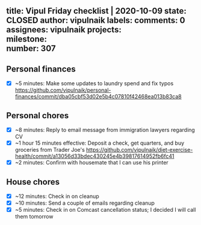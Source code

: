 title:	Vipul Friday checklist | 2020-10-09
state:	CLOSED
author:	vipulnaik
labels:	
comments:	0
assignees:	vipulnaik
projects:	
milestone:	
number:	307
--
## Personal finances

- [x] ~5 minutes: Make some updates to laundry spend and fix typos https://github.com/vipulnaik/personal-finances/commit/dba05cbf53d02e5b4c07810f42468ea013b83ca8

## Personal chores

- [x] ~8 minutes: Reply to email message from immigration lawyers regarding CV
- [x] ~1 hour 15 minutes effective: Deposit a check, get quarters, and buy groceries from Trader Joe's https://github.com/vipulnaik/diet-exercise-health/commit/a13056d33bdec430245e4b39817614952fb6fc41
- [x] ~2 minutes: Confirm with housemate that I can use his printer

## House chores

- [x] ~12 minutes: Check in on cleanup
- [x] ~10 minutes: Send a couple of emails regarding cleanup
- [x] ~5 minutes: Check in on Comcast cancellation status; I decided I will call them tomorrow
